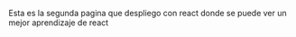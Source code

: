 Esta es la segunda pagina que despliego con react donde se puede ver un mejor aprendizaje de react 
